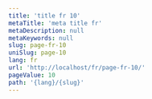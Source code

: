 ```yaml
---
title: 'title fr 10'
metaTitle: 'meta title fr'
metaDescription: null
metaKeywords: null
slug: page-fr-10
uniSlug: page-10
lang: fr
url: 'http://localhost/fr/page-fr-10/'
pageValue: 10
path: '{lang}/{slug}'
---
```

